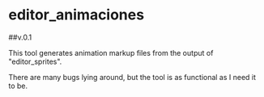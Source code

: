 # editor_animaciones
##v.0.1

This tool generates animation markup files from the output of "editor_sprites".

There are many bugs lying around, but the tool is as functional as I need it to be.
